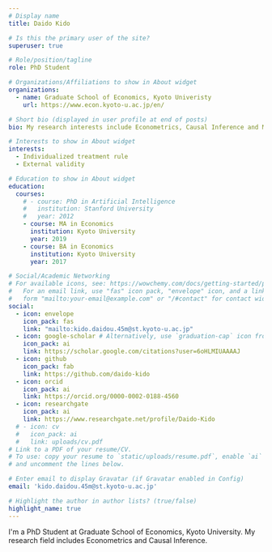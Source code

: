 ```yaml
---
# Display name
title: Daido Kido

# Is this the primary user of the site?
superuser: true

# Role/position/tagline
role: PhD Student

# Organizations/Affiliations to show in About widget
organizations:
  - name: Graduate School of Economics, Kyoto Univeristy
    url: https://www.econ.kyoto-u.ac.jp/en/

# Short bio (displayed in user profile at end of posts)
bio: My research interests include Econometrics, Causal Inference and Machine Learning.

# Interests to show in About widget
interests:
  - Individualized treatment rule
  - External validity

# Education to show in About widget
education:
  courses:
    # - course: PhD in Artificial Intelligence
    #   institution: Stanford University
    #   year: 2012
    - course: MA in Economics
      institution: Kyoto University
      year: 2019
    - course: BA in Economics
      institution: Kyoto University
      year: 2017

# Social/Academic Networking
# For available icons, see: https://wowchemy.com/docs/getting-started/page-builder/#icons
#   For an email link, use "fas" icon pack, "envelope" icon, and a link in the
#   form "mailto:your-email@example.com" or "/#contact" for contact widget.
social:
  - icon: envelope
    icon_pack: fas
    link: "mailto:kido.daidou.45m@st.kyoto-u.ac.jp"
  - icon: google-scholar # Alternatively, use `graduation-cap` icon from `fas` icon pack
    icon_pack: ai
    link: https://scholar.google.com/citations?user=6oHLMIUAAAAJ
  - icon: github
    icon_pack: fab
    link: https://github.com/daido-kido
  - icon: orcid
    icon_pack: ai
    link: https://orcid.org/0000-0002-0188-4560
  - icon: researchgate
    icon_pack: ai
    link: https://www.researchgate.net/profile/Daido-Kido
  # - icon: cv
  #   icon_pack: ai
  #   link: uploads/cv.pdf
# Link to a PDF of your resume/CV.
# To use: copy your resume to `static/uploads/resume.pdf`, enable `ai` icons in `params.toml`,
# and uncomment the lines below.

# Enter email to display Gravatar (if Gravatar enabled in Config)
email: 'kido.daidou.45m@st.kyoto-u.ac.jp'

# Highlight the author in author lists? (true/false)
highlight_name: true
---
```


I'm a PhD Student at Graduate School of Economics, Kyoto University. My research field includes Econometrics and Causal Inference.

<!-- {{< icon name="download" pack="fas" >}} Download my {{< staticref "uploads/cv.pdf" "newtab" >}}curriculum vitae{{< /staticref >}}. -->
